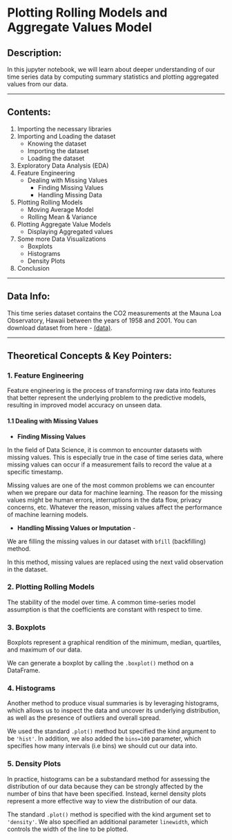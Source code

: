 # Plotting Rolling Models and Aggregate Values Model

## Description:
In this jupyter notebook, we will learn about deeper understanding of our time series data by computing summary statistics and plotting aggregated values from our data.

---
## Contents:
1. Importing the necessary libraries
2. Importing and Loading the dataset
    - Knowing the dataset
    - Importing the dataset
    - Loading the dataset
3. Exploratory Data Analysis (EDA)
4. Feature Engineering
    - Dealing with Missing Values
      - Finding Missing Values
      - Handling Missing Data
5. Plotting Rolling Models
    - Moving Average Model
    - Rolling Mean & Variance
6. Plotting Aggregate Value Models
    - Displaying Aggregated values
7. Some more Data Visualizations
    - Boxplots
    - Histograms
    - Density Plots
8. Conclusion

---
## Data Info:
This time series dataset contains the CO2 measurements at the Mauna Loa Observatory, Hawaii between the years of 1958 and 2001. You can download dataset from here - [(data)](https://github.com/Ravjot03/Visualizing-Time-Series-Data-in-Python/blob/main/Chapter-2/ch2_co2_levels.csv).

---
## Theoretical Concepts & Key Pointers:

### 1. Feature Engineering
Feature engineering is the process of transforming raw data into features that better represent the underlying problem to the predictive models, resulting in improved model accuracy on unseen data.

#### 1.1 Dealing with Missing Values

- **Finding Missing Values**
 
In the field of Data Science, it is common to encounter datasets with missing values. This is especially true in the case of time series data, where missing values can occur if a measurement fails to record the value at a specific timestamp.

Missing values are one of the most common problems we can encounter when we prepare our data for machine learning. The reason for the missing values might be human errors, interruptions in the data flow, privacy concerns, etc. Whatever the reason, missing values affect the performance of machine learning models.

- **Handling Missing Values or Imputation** -

We are filling the missing values in our dataset with `bfill` (backfilling) method.

In this method, missing values are replaced using the next valid observation in the dataset.

### 2. Plotting Rolling Models

The stability of the model over time. A common time-series model assumption is that the coefficients are constant with respect to time.

### 3. Boxplots

Boxplots represent a graphical rendition of the minimum, median, quartiles, and maximum of our data.

We can generate a boxplot by calling the `.boxplot()` method on a DataFrame.

### 4. Histograms

Another method to produce visual summaries is by leveraging histograms, which allows us to inspect the data and uncover its underlying distribution, as well as the presence of outliers and overall spread.

We used the standard `.plot()` method but specified the kind argument to be `'hist'`. In addition, we also added the `bins=100` parameter, which specifies how many intervals (i.e bins) we should cut our data into.

### 5. Density Plots

In practice, histograms can be a substandard method for assessing the distribution of our data because they can be strongly affected by the number of bins that have been specified. Instead, kernel density plots represent a more effective way to view the distribution of our data.

The standard `.plot()` method is specified with the kind argument set to `'density'`. We also specified an additional parameter `linewidth`, which controls the width of the line to be plotted.
